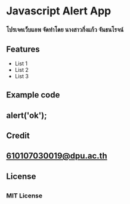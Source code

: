 # Javascript Alert App
<h3>โปรเจคเว็บแอพ จัดทำโดย นางสาวกิ่งแก้ว จันธนโรจน์</h3>
<h2>Features</h2>
  <ul style="list-style-type:disc;">
  <li>List 1</li>
  <li>List 2</li>
  <li>List 3</li>
  </ul>
<h2>Example code<h2>
<javascript>
  alert('ok');
</javascript>
<h2>Credit<h2>
  <a href="https://web.facebook.com/">610107030019@dpu.ac.th</a>
<h2>License<h2>
<h3>MIT License</h3>
